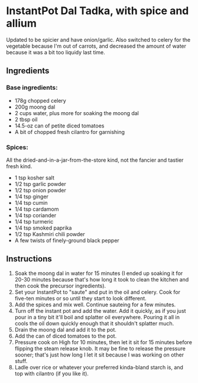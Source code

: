 # InstantPot Dal Tadka, with spice and allium

Updated to be spicier and have onion/garlic. Also switched to celery for the vegetable because I'm out of carrots, and decreased the amount of water because it was a bit too liquidy last time.

## Ingredients

### Base ingredients:

* 178g chopped celery
* 200g moong dal
* 2 cups water, plus more for soaking the moong dal
* 2 tbsp oil
* 14.5-oz can of petite diced tomatoes
* A bit of chopped fresh cilantro for garnishing

### Spices:

All the dried-and-in-a-jar-from-the-store kind, not the fancier and tastier fresh kind.

* 1 tsp kosher salt
* 1/2 tsp garlic powder
* 1/2 tsp onion powder
* 1/4 tsp ginger
* 1/4 tsp cumin
* 1/4 tsp cardamom
* 1/4 tsp coriander
* 1/4 tsp turmeric
* 1/4 tsp smoked paprika
* 1/2 tsp Kashmiri chili powder
* A few twists of finely-ground black pepper

## Instructions

1. Soak the moong dal in water for 15 minutes (I ended up soaking it for 20-30 minutes because that's how long it took to clean the kitchen and then cook the precursor ingredients).
2. Set your InstantPot to "saute" and put in the oil and celery. Cook for five-ten minutes or so until they start to look different.
3. Add the spices and mix well. Continue sauteing for a few minutes.
4. Turn off the instant pot and add the water. Add it quickly, as if you just pour in a tiny bit it'll boil and splatter oil everywhere. Pouring it all in cools the oil down quickly enough that it shouldn't splatter much.
5. Drain the moong dal and add it to the pot.
6. Add the can of diced tomatoes to the pot.
7. Pressure cook on High for 10 minutes, then let it sit for 15 minutes before flipping the steam release knob. It may be fine to release the pressure sooner; that's just how long I let it sit because I was working on other stuff.
8. Ladle over rice or whatever your preferred kinda-bland starch is, and top with cilantro (if you like it).
